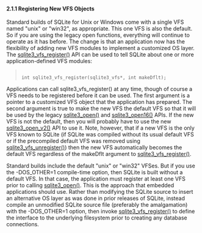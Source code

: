 #### 2\.1\.1 Registering New VFS Objects


 Standard builds of SQLite for Unix or Windows come with a single
 VFS named "unix" or "win32", as appropriate. This one VFS is also 
 the default. So if you are using the legacy open functions, everything
 will continue to operate as it has before. The change is that an application
 now has the flexibility of adding new VFS modules to implement a
 customized OS layer. The [sqlite3\_vfs\_register()](c3ref/vfs_find.html) API can be used
 to tell SQLite about one or more application\-defined VFS modules:




> ```
> 
> int sqlite3_vfs_register(sqlite3_vfs*, int makeDflt);
> 
> ```


 Applications can call sqlite3\_vfs\_register() at any time, though of course
 a VFS needs to be registered before it can be used. The first argument
 is a pointer to a customized VFS object that the application has prepared.
 The second argument is true to make the new VFS the default VFS so that
 it will be used by the legacy [sqlite3\_open()](c3ref/open.html) and [sqlite3\_open16()](c3ref/open.html) APIs.
 If the new VFS is not the default, then you will probably have to use
 the new [sqlite3\_open\_v2()](c3ref/open.html) API to use it. Note, however, that if
 a new VFS is the only VFS known to SQLite (if SQLite was compiled without
 its usual default VFS or if the precompiled default VFS was removed
 using [sqlite3\_vfs\_unregister()](c3ref/vfs_find.html)) then the new VFS automatically becomes the
 default VFS regardless of the makeDflt argument to [sqlite3\_vfs\_register()](c3ref/vfs_find.html).




 Standard builds include the default "unix" or "win32" VFSes.
 But if you use the \-DOS\_OTHER\=1 compile\-time option, then SQLite is
 built without a default VFS. In that case, the application must
 register at least one VFS prior to calling [sqlite3\_open()](c3ref/open.html).
 This is the approach that embedded applications should use.
 Rather than modifying the SQLite source to insert an alternative
 OS layer as was done in prior releases of SQLite, instead compile
 an unmodified SQLite source file (preferably the amalgamation)
 with the \-DOS\_OTHER\=1 option, then invoke [sqlite3\_vfs\_register()](c3ref/vfs_find.html)
 to define the interface to the underlying filesystem prior to
 creating any database connections.




